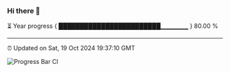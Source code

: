 ### Hi there 👋

⏳ Year progress { ████████████████████████▁▁▁▁▁▁ } 80.00 %

---

⏰ Updated on Sat, 19 Oct 2024 19:37:10 GMT

![Progress Bar CI](https://github.com/IshwaranRudhara/GIT-ACTION/workflows/Progress%20Bar%20CI/badge.svg)
